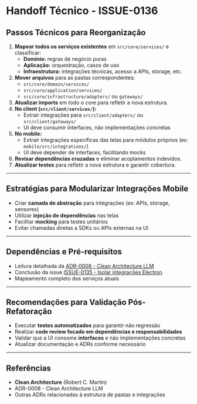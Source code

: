 # Handoff Técnico - ISSUE-0136

## Passos Técnicos para Reorganização

1. **Mapear todos os serviços existentes** em `src/core/services/` e classificar:
   - **Domínio:** regras de negócio puras
   - **Aplicação:** orquestração, casos de uso
   - **Infraestrutura:** integrações técnicas, acesso a APIs, storage, etc.
2. **Mover arquivos** para as pastas correspondentes:
   - `src/core/domain/services/`
   - `src/core/application/services/`
   - `src/core/infrastructure/adapters/` ou `gateways/`
3. **Atualizar imports** em todo o core para refletir a nova estrutura.
4. **No client (`src/client/services/`):**
   - Extrair integrações para `src/client/adapters/` ou `src/client/gateways/`
   - UI deve consumir interfaces, não implementações concretas
5. **No mobile:**
   - Extrair integrações específicas das telas para módulos próprios (ex: `mobile/src/integrations/`)
   - UI deve depender de interfaces, facilitando mocks
6. **Revisar dependências cruzadas** e eliminar acoplamentos indevidos.
7. **Atualizar testes** para refletir a nova estrutura e garantir cobertura.

---

## Estratégias para Modularizar Integrações Mobile

- Criar **camada de abstração** para integrações (ex: APIs, storage, sensores)
- Utilizar **injeção de dependências** nas telas
- Facilitar **mocking** para testes unitários
- Evitar chamadas diretas a SDKs ou APIs externas na UI

---

## Dependências e Pré-requisitos

- Leitura detalhada da [ADR-0008 - Clean Architecture LLM](../../../../docs/adr/ADR-0008-Clean-Architecture-LLM.md)
- Conclusão da issue [ISSUE-0135 - Isolar integrações Electron](../ISSUE-0135-Isolar-integracoes-Electron-e-eliminar-dependencias-cruzadas/README.md)
- Mapeamento completo dos serviços atuais

---

## Recomendações para Validação Pós-Refatoração

- Executar **testes automatizados** para garantir não regressão
- Realizar **code review focado em dependências e responsabilidades**
- Validar que a UI consome **interfaces** e não implementações concretas
- Atualizar documentação e ADRs conforme necessário

---

## Referências

- **Clean Architecture** (Robert C. Martin)
- ADR-0008 - Clean Architecture LLM
- Outras ADRs relacionadas à estrutura de pastas e integrações